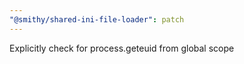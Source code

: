 ```yaml
---
"@smithy/shared-ini-file-loader": patch
---
```


Explicitly check for process.geteuid from global scope
